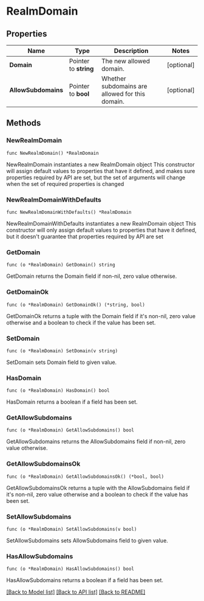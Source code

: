 # RealmDomain

## Properties

Name | Type | Description | Notes
------------ | ------------- | ------------- | -------------
**Domain** | Pointer to **string** | The new allowed domain.  | [optional] 
**AllowSubdomains** | Pointer to **bool** | Whether subdomains are allowed for this domain.  | [optional] 

## Methods

### NewRealmDomain

`func NewRealmDomain() *RealmDomain`

NewRealmDomain instantiates a new RealmDomain object
This constructor will assign default values to properties that have it defined,
and makes sure properties required by API are set, but the set of arguments
will change when the set of required properties is changed

### NewRealmDomainWithDefaults

`func NewRealmDomainWithDefaults() *RealmDomain`

NewRealmDomainWithDefaults instantiates a new RealmDomain object
This constructor will only assign default values to properties that have it defined,
but it doesn't guarantee that properties required by API are set

### GetDomain

`func (o *RealmDomain) GetDomain() string`

GetDomain returns the Domain field if non-nil, zero value otherwise.

### GetDomainOk

`func (o *RealmDomain) GetDomainOk() (*string, bool)`

GetDomainOk returns a tuple with the Domain field if it's non-nil, zero value otherwise
and a boolean to check if the value has been set.

### SetDomain

`func (o *RealmDomain) SetDomain(v string)`

SetDomain sets Domain field to given value.

### HasDomain

`func (o *RealmDomain) HasDomain() bool`

HasDomain returns a boolean if a field has been set.

### GetAllowSubdomains

`func (o *RealmDomain) GetAllowSubdomains() bool`

GetAllowSubdomains returns the AllowSubdomains field if non-nil, zero value otherwise.

### GetAllowSubdomainsOk

`func (o *RealmDomain) GetAllowSubdomainsOk() (*bool, bool)`

GetAllowSubdomainsOk returns a tuple with the AllowSubdomains field if it's non-nil, zero value otherwise
and a boolean to check if the value has been set.

### SetAllowSubdomains

`func (o *RealmDomain) SetAllowSubdomains(v bool)`

SetAllowSubdomains sets AllowSubdomains field to given value.

### HasAllowSubdomains

`func (o *RealmDomain) HasAllowSubdomains() bool`

HasAllowSubdomains returns a boolean if a field has been set.


[[Back to Model list]](../README.md#documentation-for-models) [[Back to API list]](../README.md#documentation-for-api-endpoints) [[Back to README]](../README.md)


